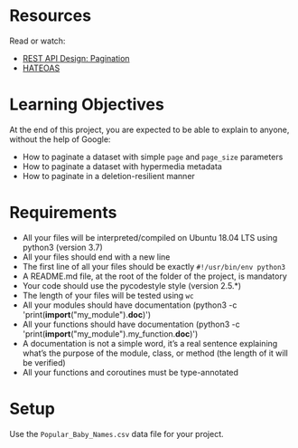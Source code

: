 # Resources

Read or watch:
- [REST API Design: Pagination](https://www.django-rest-framework.org/api-guide/pagination/)
- [HATEOAS](https://restfulapi.net/hateoas/)

# Learning Objectives

At the end of this project, you are expected to be able to explain to anyone, without the help of Google:
- How to paginate a dataset with simple `page` and `page_size` parameters
- How to paginate a dataset with hypermedia metadata
- How to paginate in a deletion-resilient manner

# Requirements

- All your files will be interpreted/compiled on Ubuntu 18.04 LTS using python3 (version 3.7)
- All your files should end with a new line
- The first line of all your files should be exactly `#!/usr/bin/env python3`
- A README.md file, at the root of the folder of the project, is mandatory
- Your code should use the pycodestyle style (version 2.5.*)
- The length of your files will be tested using `wc`
- All your modules should have documentation (python3 -c 'print(__import__("my_module").__doc__)')
- All your functions should have documentation (python3 -c 'print(__import__("my_module").my_function.__doc__)')
- A documentation is not a simple word, it’s a real sentence explaining what’s the purpose of the module, class, or method (the length of it will be verified)
- All your functions and coroutines must be type-annotated

# Setup

Use the `Popular_Baby_Names.csv` data file for your project.

